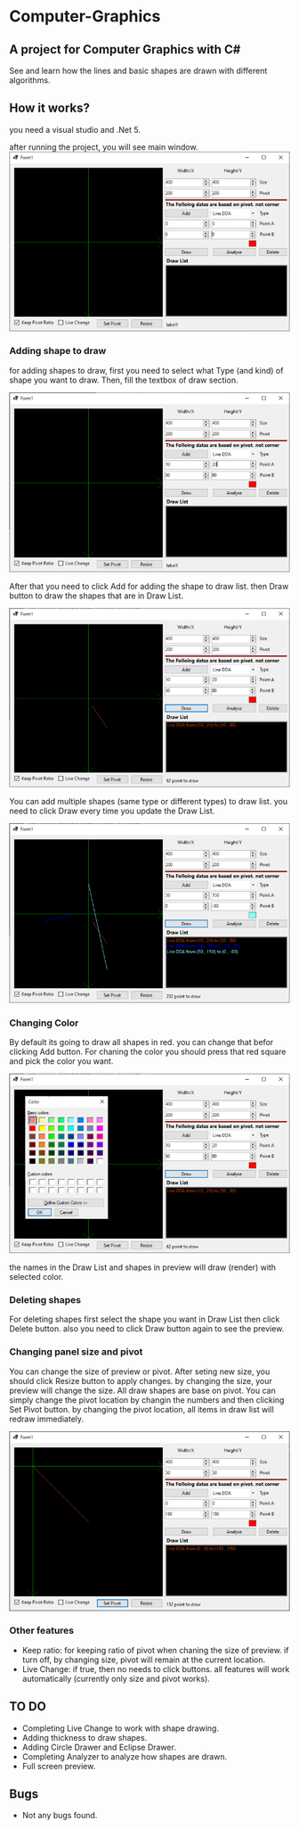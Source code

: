 # Computer-Graphics

## A project for Computer Graphics with C#

See and learn how the lines and basic shapes are drawn with different algorithms.

## How it works?

you need a visual studio and .Net 5.

after running the project, you will see main window.
![main window](/Demo/MainWindow.png)

### Adding shape to draw
for adding shapes to draw, first you need to select what Type (and kind) of shape you want to draw.
Then, fill the textbox of draw section.

![Write Point](/Demo/WritePoint.png)

After that you need to click Add for adding the shape to draw list. then Draw button to draw the shapes that are in Draw List.

![Adding point and draw](/Demo/AddPoint%20and%20Draw.png)

You can add multiple shapes (same type or different types) to draw list. you need to click Draw every time you update the Draw List.

![Multiple Shapes](/Demo/Drawing%20Multiple%20Shapes.png)

### Changing Color
By default its going to draw all shapes in red. you can change that befor clicking Add button.
For chaning the color you should press that red square and pick the color you want.

![Color selecting](/Demo/Changing%20Color.png)

the names in the Draw List and shapes in preview will draw (render) with selected color.

### Deleting shapes
For deleting shapes first select the shape you want in Draw List then click Delete button. also you need to click Draw button again to see the preview.

### Changing panel size and pivot
You can change the size of preview or pivot. After seting new size, you should click Resize button to apply changes. by changing the size, your preview will change the size.
All draw shapes are base on pivot. You can simply change the pivot location by changin the numbers and then clicking Set Pivot button. by changing the pivot location, all items in draw list will redraw immediately.

![Changin pivot](/Demo/Changing%20Pivot.png)

### Other features
- Keep ratio: for keeping ratio of pivot when chaning the size of preview. if turn off, by changing size, pivot will remain at the current location.
- Live Change: if true, then no needs to click buttons. all features will work automatically (currently only size and pivot works).

## TO DO
- Completing Live Change to work with shape drawing.
- Adding thickness to draw shapes.
- Adding  Circle Drawer and Eclipse Drawer.
- Completing Analyzer to analyze how shapes are drawn.
- Full screen preview.

## Bugs
- Not any bugs found.
